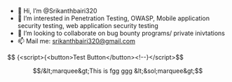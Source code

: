- 👋 Hi, I’m @Srikanthbairi320
- 👀 I’m interested in Penetration Testing, OWASP, Mobile application security testing, web application security testing
- 💞️ I’m looking to collaborate on bug bounty programs/ private inivtations
- 📫 Mail me: srikanthbairi320@gmail.com




$$ {&lt;script&gt;{&lt;button&gt;Test Button&lt;/button&gt;<!--}&lt;/script&gt;$$



$$/&lt;marquee&gt;This is fgg ggg &lt;&sol;marquee&gt;$$








